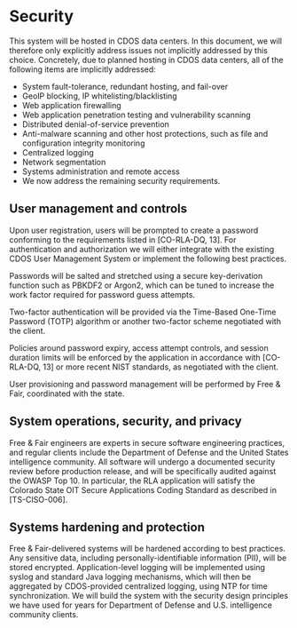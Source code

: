 Security
========

This system will be hosted in CDOS data centers. In this document, we
will therefore only explicitly address issues not implicitly addressed
by this choice. Concretely, due to planned hosting in CDOS data
centers, all of the following items are implicitly addressed:

* System fault-tolerance, redundant hosting, and fail-over
* GeoIP blocking, IP whitelisting/blacklisting
* Web application firewalling
* Web application penetration testing and vulnerability scanning
* Distributed denial-of-service prevention
* Anti-malware scanning and other host protections, such as file and
  configuration integrity monitoring
* Centralized logging
* Network segmentation
* Systems administration and remote access
* We now address the remaining security requirements.

User management and controls
----------------------------

Upon user registration, users will be prompted to create a password
conforming to the requirements listed in [CO-RLA-DQ, 13]. For
authentication and authorization we will either integrate with the
existing CDOS User Management System or implement the following best
practices. 

Passwords will be salted and stretched using a secure key-derivation
function such as PBKDF2 or Argon2, which can be tuned to increase the
work factor required for password guess attempts. 

Two-factor authentication will be provided via the Time-Based One-Time
Password (TOTP) algorithm or another two-factor scheme negotiated with
the client.

Policies around password expiry, access attempt controls, and session
duration limits will be enforced by the application in accordance with
[CO-RLA-DQ, 13] or more recent NIST standards, as negotiated with the
client.

User provisioning and password management will be performed by Free &
Fair, coordinated with the state.

System operations, security, and privacy
----------------------------------------

Free & Fair engineers are experts in secure software engineering
practices, and regular clients include the Department of Defense and
the United States intelligence community. All software will undergo a
documented security review before production release, and will be
specifically audited against the OWASP Top 10. In particular, the RLA
application will satisfy the Colorado State OIT Secure Applications
Coding Standard as described in [TS-CISO-006].

Systems hardening and protection
--------------------------------

Free & Fair-delivered systems will be hardened according to best
practices. Any sensitive data, including personally-identifiable
information (PII), will be stored encrypted. Application-level logging
will be implemented using syslog and standard Java logging mechanisms,
which will then be aggregated by CDOS-provided centralized logging,
using NTP for time synchronization. We will build the system with the
security design principles we have used for years for Department of
Defense and U.S. intelligence community clients.
